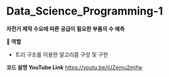 # Data_Science_Programming-1

**자전거 제작 수요에 따른 공급이 필요한 부품의 수 예측**

**🧑 역할**

- 트리 구조를 이용한 알고리즘 구성 및 구현

**코드 설명 YouTube Link** 
https://youtu.be/iUZemu2mjfw
